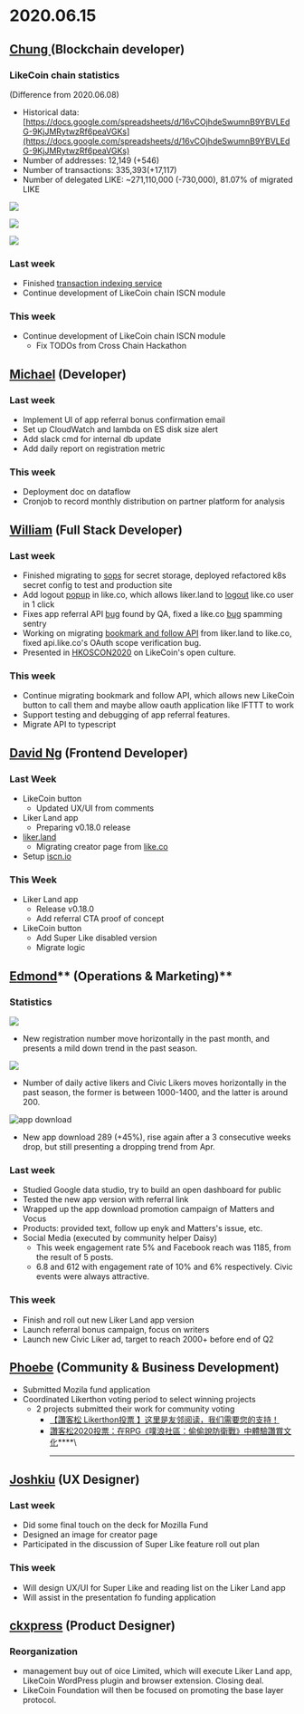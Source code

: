 # 2020.06.15

## [Chung ](https://like.co/chungwu)(Blockchain developer)

### LikeCoin chain statistics

(Difference from 2020.06.08)

* Historical data: [https://docs.google.com/spreadsheets/d/16vCOjhdeSwumnB9YBVLEdG-9KjJMRytwzRf6peaVGKs](https://docs.google.com/spreadsheets/d/16vCOjhdeSwumnB9YBVLEdG-9KjJMRytwzRf6peaVGKs)
* Number of addresses: 12,149 (+546)
* Number of transactions: 335,393(+17,117)
* Number of delegated LIKE: \~271,110,000 (-730,000), 81.07% of migrated LIKE

![](<../../../.gitbook/assets/image (56).png>)

![](<../../../.gitbook/assets/image (55).png>)

![](<../../../.gitbook/assets/image (54).png>)

### Last week

* Finished [transaction indexing service](https://github.com/likecoin/likecoin-chain-tx-indexer)
* Continue development of LikeCoin chain ISCN module

### This week

* Continue development of LikeCoin chain ISCN module
  * Fix TODOs from Cross Chain Hackathon

## [Michael](httsp://like.co/michaelcheung) (Developer)

### Last week

* Implement UI of app referral bonus confirmation email
* Set up CloudWatch and lambda on ES disk size alert
* Add slack cmd for internal db update
* Add daily report on registration metric

### This week

* Deployment doc on dataflow
* Cronjob to record monthly distribution on partner platform for analysis

## [William](https://like.co/williamchong007) (Full Stack Developer)

### Last week

* Finished migrating to [sops](https://github.com/mozilla/sops) for secret storage, deployed refactored k8s secret config to test and production site
* Add logout [popup](https://github.com/likecoin/like-co/pull/1439) in like.co, which allows liker.land to [logout](https://github.com/likecoin/liker-land/pull/260) like.co user in 1 click
* Fixes app referral API [bug](https://github.com/likecoin/likecoin-api-public/pull/153) found by QA, fixed a like.co [bug](https://github.com/likecoin/like-co/pull/1438) spamming sentry
* Working on migrating [bookmark and follow API](https://github.com/likecoin/likecoin-api-public/pull/156) from liker.land to like.co, fixed api.like.co's OAuth scope verification bug.
* Presented in [HKOSCON2020](https://www.facebook.com/Liker.Land/posts/2964325993794092?\__tn\_\_=-R) on LikeCoin's open culture.

### This week

* Continue migrating bookmark and follow API, which allows new LikeCoin button to call them and maybe allow oauth application like IFTTT to work
* Support testing and debugging of app referral features.
* Migrate API to typescript

## [David Ng](https://github.com/nwingt) (Frontend Developer)

### Last Week

* LikeCoin button
  * Updated UX/UI from comments
* Liker Land app
  * Preparing v0.18.0 release
* [liker.land](https://liker.land)
  * Migrating creator page from [like.co](https://like.co/in/creator)
* Setup [iscn.io](https://iscn.io)

### This Week

* Liker Land app
  * Release v0.18.0
  * Add referral CTA proof of concept
* LikeCoin button
  * Add Super Like disabled version
  * Migrate logic

## [E**dmond**](https://like.co/edmondyu)** (Operations & Marketing)**

### **Statistics**

![](<../../../.gitbook/assets/image (52).png>)

* New registration number move horizontally in the past month, and presents a mild down trend in the past season. 

![](<../../../.gitbook/assets/image (53).png>)

* Number of daily active likers and Civic Likers moves horizontally in the past season, the former is between 1000-1400, and the latter is around 200.

![app download](<../../../.gitbook/assets/image (51).png>)

* New app download 289 (+45%), rise again after a 3 consecutive weeks drop, but still presenting a dropping trend from Apr.

### **Last week**

* Studied Google data studio, try to build an open dashboard for public
* Tested the new app version with referral link
* Wrapped up the app download promotion campaign of Matters and  Vocus
* Products: provided text, follow up enyk and Matters's issue, etc.
* Social Media (executed by community helper Daisy)
  * This week engagement rate 5% and Facebook reach was 1185, from the result of 5 posts.
  * 6.8 and 612 with engagement rate of 10% and 6% respectively. Civic events were always attractive.

### This week

* Finish and roll out new Liker Land app version
* Launch referral bonus campaign, focus on writers
* Launch new Civic Liker ad, target to reach 2000+ before end of Q2

## [Phoebe](https://like.co/phoebe_fb) (Community & Business Development) <a href="fbf6" id="fbf6"></a>

* Submitted Mozila fund application 
* Coordinated Likerthon voting period to select winning projects
  * 2 projects submitted their work for community voting 
    * [【讚客松 Likerthon投票 】这里是友邻阅读，我们需要您的支持！](https://matters.news/@FeastOfGrass/%E8%AE%9A%E5%AE%A2%E6%9D%BE-likerthon%E6%8A%95%E7%A5%A8-%E8%BF%99%E9%87%8C%E6%98%AF%E5%8F%8B%E9%82%BB%E9%98%85%E8%AF%BB-%E6%88%91%E4%BB%AC%E9%9C%80%E8%A6%81%E6%82%A8%E7%9A%84%E6%94%AF%E6%8C%81-bafyreicg24om3clc2uwv2mimu2mqd6psmkdzy7dhdi44hc4istqwse2fay)
    * [讚客松2020投票：在RPG《噗浪社區：偷偷說防衛戰》中體驗讚賞文化](https://matters.news/@Jinny/%E8%AE%9A%E5%AE%A2%E6%9D%BE2020%E6%8A%95%E7%A5%A8-%E5%9C%A8rpg-%E5%99%97%E6%B5%AA%E7%A4%BE%E5%8D%80-%E5%81%B7%E5%81%B7%E8%AA%AA%E9%98%B2%E8%A1%9B%E6%88%B0-%E4%B8%AD%E9%AB%94%E9%A9%97%E8%AE%9A%E8%B3%9E%E6%96%87%E5%8C%96-bafyreiattt7ptlu7wcarabl6n4ydbtmwacoy54ph2rtb7k5igfohhefeiq)****\
      ****

## [Joshkiu](https://like.co/joshkiu) (UX Designer)

### Last week

* Did some final touch on the deck for Mozilla Fund
* Designed an image for creator page
* Participated in the discussion of Super Like feature roll out plan

### This week

* Will design UX/UI for Super Like and reading list on the Liker Land app
* Will assist in the presentation fo funding application

## [ckxpress](https://like.co/ckxpress) (Product Designer) <a href="fbf6" id="fbf6"></a>

### Reorganization

* management buy out of oice Limited, which will execute Liker Land app, LikeCoin WordPress plugin and browser extension. Closing deal.
* LikeCoin Foundation will then be focused on promoting the base layer protocol.
